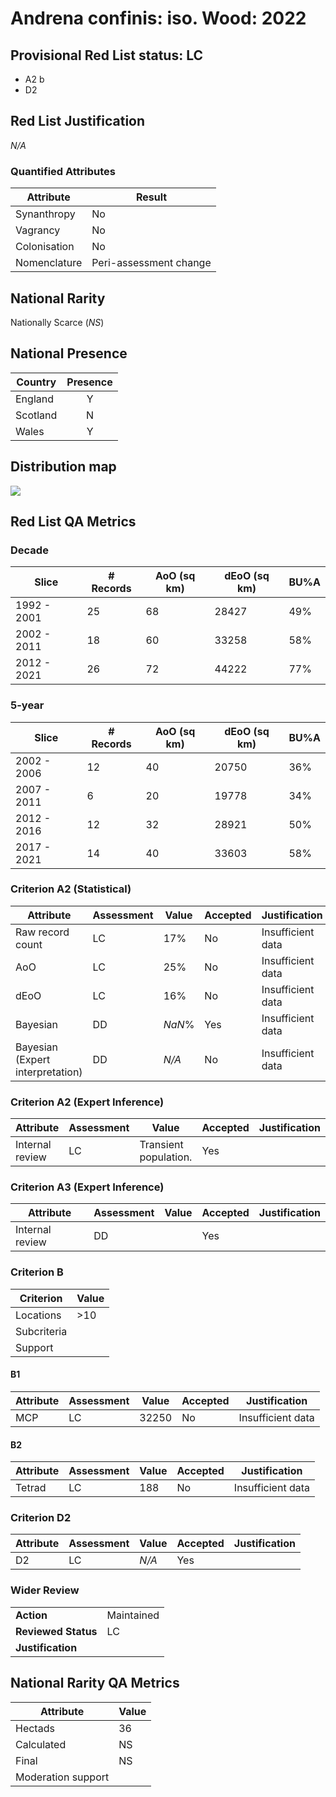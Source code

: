 # Andrena confinis: iso. Wood: 2022

## Provisional Red List status: LC
- A2 b
- D2

## Red List Justification
*N/A*
### Quantified Attributes
|Attribute|Result|
|---|---|
|Synanthropy|No|
|Vagrancy|No|
|Colonisation|No|
|Nomenclature|Peri-assessment change|


## National Rarity
Nationally Scarce (*NS*)

## National Presence
|Country|Presence
|---|:-:|
|England|Y|
|Scotland|N|
|Wales|Y|


## Distribution map
![](../map/1618.svg)

## Red List QA Metrics
### Decade
| Slice | # Records | AoO (sq km) | dEoO (sq km) |BU%A |
|---|---|---|---|---|
|1992 - 2001|25|68|28427|49%|
|2002 - 2011|18|60|33258|58%|
|2012 - 2021|26|72|44222|77%|
### 5-year
| Slice | # Records | AoO (sq km) | dEoO (sq km) |BU%A |
|---|---|---|---|---|
|2002 - 2006|12|40|20750|36%|
|2007 - 2011|6|20|19778|34%|
|2012 - 2016|12|32|28921|50%|
|2017 - 2021|14|40|33603|58%|
### Criterion A2 (Statistical)
|Attribute|Assessment|Value|Accepted|Justification
|---|---|---|---|---|
|Raw record count|LC|17%|No|Insufficient data|
|AoO|LC|25%|No|Insufficient data|
|dEoO|LC|16%|No|Insufficient data|
|Bayesian|DD|*NaN*%|Yes|Insufficient data|
|Bayesian (Expert interpretation)|DD|*N/A*|No|Insufficient data|
### Criterion A2 (Expert Inference)
|Attribute|Assessment|Value|Accepted|Justification
|---|---|---|---|---|
|Internal review|LC|Transient population.|Yes||
### Criterion A3 (Expert Inference)
|Attribute|Assessment|Value|Accepted|Justification
|---|---|---|---|---|
|Internal review|DD||Yes||
### Criterion B
|Criterion| Value|
|---|---|
|Locations|>10|
|Subcriteria||
|Support||
#### B1
|Attribute|Assessment|Value|Accepted|Justification
|---|---|---|---|---|
|MCP|LC|32250|No|Insufficient data|
#### B2
|Attribute|Assessment|Value|Accepted|Justification
|---|---|---|---|---|
|Tetrad|LC|188|No|Insufficient data|
### Criterion D2
|Attribute|Assessment|Value|Accepted|Justification
|---|---|---|---|---|
|D2|LC|*N/A*|Yes||
### Wider Review
|  |  |
|---|---|
|**Action**|Maintained|
|**Reviewed Status**|LC|
|**Justification**||


## National Rarity QA Metrics
|Attribute|Value|
|---|---|
|Hectads|36|
|Calculated|NS|
|Final|NS|
|Moderation support||



